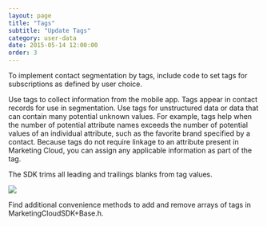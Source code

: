 ```yaml
---
layout: page
title: "Tags"
subtitle: "Update Tags"
category: user-data
date: 2015-05-14 12:00:00
order: 3
---
```

To implement contact segmentation by tags, include code to set tags for subscriptions as defined by user choice.

Use tags to collect information from the mobile app. Tags appear in contact records for use in segmentation. Use tags for unstructured data or data that can contain many potential unknown values. For example, tags help when the number of potential attribute names exceeds the number of potential values of an individual attribute, such as the favorite brand specified by a contact. Because tags do not require linkage to an attribute present in Marketing Cloud, you can assign any applicable information as part of the tag.

The SDK trims all leading and trailings blanks from tag values.

<img class="img-responsive" src="{{ site.baseurl }}/assets/TagsFeatures.png" /><br/>

<script src="https://gist.github.com/81541725bba9efe46611868bdf3eb465.js"></script>
<script src="https://gist.github.com/07764fc487ad0c29a06b13a9f01b437f.js"></script>

Find additional convenience methods to add and remove arrays of tags in MarketingCloudSDK+Base.h.
